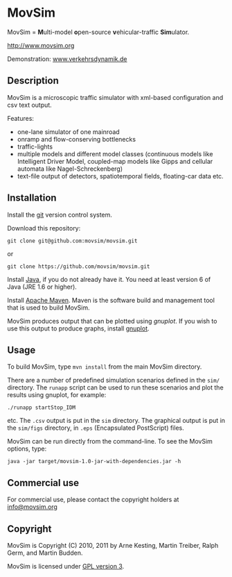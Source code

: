 MovSim
======

MovSim = **M**ulti-model **o**pen-source **v**ehicular-traffic **Sim**ulator.

http://www.movsim.org

Demonstration: www.verkehrsdynamik.de 


Description
-----------

MovSim is a microscopic traffic simulator with xml-based configuration and csv text output. 

Features:

- one-lane simulator of one mainroad
- onramp and flow-conserving bottlenecks
- traffic-lights
- multiple models and different model classes (continuous models like Intelligent Driver Model, 
  coupled-map models like Gipps and cellular automata like Nagel-Schreckenberg)
- text-file output of detectors, spatiotemporal fields, floating-car data etc. 


Installation
------------

Install the [git](http://git-scm.com/download) version control system.

Download this repository:

    git clone git@github.com:movsim/movsim.git
    
or
       
    git clone https://github.com/movsim/movsim.git
              

Install [Java](http://www.java.com/en/download/manual.jsp), if you do not already have it. You need at least version 6
of Java (JRE 1.6 or higher).

Install [Apache Maven](http://maven.apache.org/download.html). Maven is the software build and management tool that is used to build MovSim.

MovSim produces output that can be plotted using _gnuplot_. If you wish to use this output to produce graphs, install [gnuplot](http://www.gnuplot.info/).


Usage
-----

To build MovSim, type `mvn install` from the main MovSim directory.

There are a number of predefined simulation scenarios defined in the `sim/` directory. The `runapp` script can be used
to run these scenarios and plot the results using gnuplot, for example:

    ./runapp startStop_IDM

etc. The `.csv` output is put in the `sim` directory. The graphical output is put in the `sim/figs` directory, in `.eps` (Encapsulated PostScript) files.

MovSim can be run directly from the command-line. To see the MovSim options, type:

    java -jar target/movsim-1.0-jar-with-dependencies.jar -h


Commercial use
--------------

For commercial use, please contact the copyright holders at info@movsim.org


Copyright
---------

MovSim is Copyright (C) 2010, 2011 by Arne Kesting, Martin Treiber, Ralph Germ, and Martin Budden.

MovSim is licensed under [GPL version 3](https://github.com/movsim/movsim/blob/master/COPYING).

